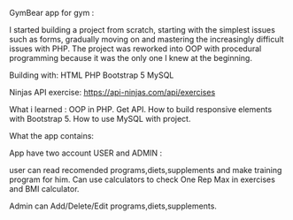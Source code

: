 GymBear app for gym :

I started building a project from scratch, starting with the simplest issues such as forms, gradually moving on and mastering the increasingly difficult issues with PHP. The project was reworked into OOP with procedural programming because it was the only one I knew at the beginning.

Building with:
HTML
PHP
Bootstrap 5
MySQL

Ninjas API exercise:
https://api-ninjas.com/api/exercises


What i learned :
OOP in PHP.
Get API.
How to build responsive elements with Bootstrap 5.
How to use MySQL with project.


What the app contains:

App have two account USER and ADMIN :

user can read recomended programs,diets,supplements and make training program for him. 
Can use calculators to check One Rep Max in exercises and BMI calculator.

Admin can Add/Delete/Edit programs,diets,supplements. 
